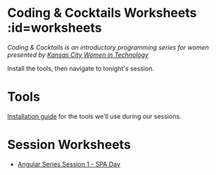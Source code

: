 # Coding & Cocktails Worksheets :id=worksheets
_Coding & Cocktails is an introductory programming series for women presented by [Kansas City Women in Technology](https://kcwomenintech.org/)_

Install the tools, then navigate to tonight's session.

# Tools
[Installation guide](/tools/) for the tools we'll use during our sessions.

# Session Worksheets

<!-- * [The Glass: HTML](/html/)
* [The Garnish: CSS](/css/) -->
* [Angular Series Session 1 - SPA Day](/spa/)
